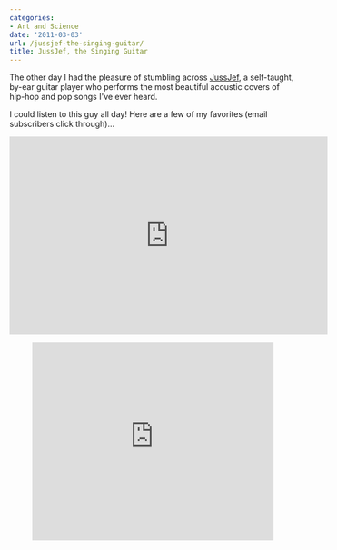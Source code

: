 ```yaml
---
categories:
- Art and Science
date: '2011-03-03'
url: /jussjef-the-singing-guitar/
title: JussJef, the Singing Guitar
---
```


The other day I had the pleasure of stumbling across <a href="http://www.jussjef.com/">JussJef</a>, a self-taught, by-ear guitar player who performs the most beautiful acoustic covers of hip-hop and pop songs I've ever heard.

I could listen to this guy all day! Here are a few of my favorites (email subscribers click through)...

<p align="center"><iframe title="YouTube video player" width="560" height="349" src="https://www.youtube.com/embed/jqi-GzSCIDU?rel=0" frameborder="0" allowfullscreen></iframe></p>

<p align="center"><iframe title="YouTube video player" width="425" height="349" src="https://www.youtube.com/embed/grrdJL1pAB0?rel=0" frameborder="0" allowfullscreen></iframe></p>
